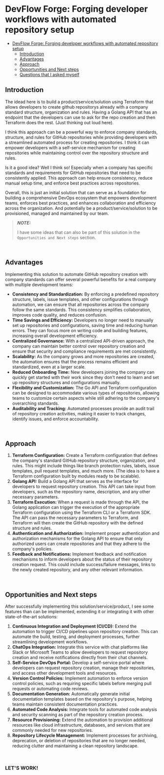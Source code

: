 # DevFlow Forge: Forging developer workflows with automated repository setup

- [DevFlow Forge: Forging developer workflows with automated repository setup](#devflow-forge:-forging-developer-workflows-with-automated-repository-setup)
  - [Introduction](#introduction)
  - [Advantages](#advantages)
  - [Approach](#approach)
  - [Opportunities and Next steps](#opportunities-and-next-steps)
  - [Questions that I asked myself](#questions-that-i-asked-myself)

## Introduction

The idead here is to build a product/service/solution using Terraform that allows developers to create github repositorys already with a company standard structure, organization and rules. Having a Golang API that has an endpoint that the developers can use to ask for the repo creation and then Terraform does the rest. (Just thinking out loud here).

I think this approach can be a powerful way to enforce company standards, structure, and rules for GitHub repositories while providing developers with a streamlined automated process for creating repositories. I think it can empower developers with a self-service mechanism for creating repositories while maintaining control over the repository structure and rules.

Is it a good idea? Well I think so! Especially when a company has specific standards and requirements for GitHub repositories that need to be consistently applied. This approach can help ensure consistency, reduce manual setup time, and enforce best practices across repositories.

Overall, this is just an initial solution that can serve as a foundation for building a comprehensive DevOps ecosystem that empowers development teams, enforces best practices, and enhances collaboration and efficiency across the organization. And potentially be a product/service/solution to be provisioned, managed and maintained by our team. 

> **_NOTE:_** 
> 
> I have some ideas that can also be part of this solution in the `Opportunities and Next steps` section.

<br />

## Advantages

Implementing this solution to automate GitHub repository creation with company standards can offer several powerful benefits for a real company with multiple development teams:

- **Consistency and Standardization:** By enforcing a predefined repository structure, labels, issue templates, and other configurations through automation, we can ensure that all repositories across the company follow the same standards. This consistency simplifies collaboration, improves code quality, and reduces confusion.
- **Time Savings and Efficiency:** Developers no longer need to manually set up repositories and configurations, saving time and reducing human errors. They can focus more on writing code and building features, increasing overall development efficiency.
- **Centralized Governance:** With a centralized API-driven approach, the company can maintain better control over repository creation and ensure that security and compliance requirements are met consistently.
- **Scalability:** As the company grows and more repositories are created, the automation ensures that the process remains efficient and standardized, even at a larger scale.
- **Reduced Onboarding Time:** New developers joining the company can quickly get started with their work since they don't need to learn and set up repository structures and configurations manually.
- **Flexibility and Customization:** The Go API and Terraform configuration can be designed to accommodate various types of repositories, allowing teams to customize certain aspects while still adhering to the company's overarching standards.
- **Auditability and Tracking:** Automated processes provide an audit trail of repository creation activities, making it easier to track changes, identify issues, and enforce accountability.

<br />

## Approach

1. **Terraform Configuration:** Create a Terraform configuration that defines the company's standard GitHub repository structure, organization, and rules. This might include things like branch protection rules, labels, issue templates, pull request templates, and much more. (The idea is to have a Terraform configuration built by modules ready to be scalable).
2. **Golang API:** Build a Golang API that serves as the interface for developers to request repository creation. This API can take input from developers, such as the repository name, description, and any other necessary parameters.
3. **Terraform Execution:** When a request is made through the API, the Golang application can trigger the execution of the appropriate Terraform configuration using the Terraform CLI or a Terraform SDK. The API can pass the necessary parameters to Terraform, and Terraform will then create the GitHub repository with the defined structure and rules.
4. **Authentication and Authorization:** Implement proper authentication and authorization mechanisms for the Golang API to ensure that only authorized users can create repositories and that they adhere to the company's policies.
5. **Feedback and Notifications:** Implement feedback and notification mechanisms to inform developers about the status of their repository creation request. This could include success/failure messages, links to the newly created repository, and any other relevant information.

<br />

## Opportunities and Next steps

After successfully implementing this solution/service/product, I see some features than can be implemented, extending it or integrating it with other state-of-the-art solutions:

1. **Continuous Integration and Deployment (CI/CD):** Extend the automation to trigger CI/CD pipelines upon repository creation. This can automate the build, testing, and deployment processes, further streamlining development workflows.
2. **ChatOps Integration:** Integrate this service with chat platforms like Slack or Microsoft Teams to allow developers to request repository creation and receive notifications directly from their chat channels.
3. **Self-Service DevOps Portal:** Develop a self-service portal where developers can request repository creation, manage their repositories, and access other development tools and resources.
4. **Version Control Policies:** Implement automation to enforce version control policies, such as requiring specific labels before merging pull requests or automating code reviews.
5. **Documentation Generation:** Automatically generate initial documentation templates based on the repository's purpose, helping teams maintain consistent documentation practices.
6. **Automated Code Analysis:** Integrate tools for automated code analysis and security scanning as part of the repository creation process.
7. **Resource Provisioning:** Extend the automation to provision additional resources like cloud infrastructure, databases, and services that are commonly needed for new repositories.
8. **Repository Lifecycle Management:** Implement processes for archiving, deprecation, or deletion of repositories that are no longer needed, reducing clutter and maintaining a clean repository landscape.

<br />

### **LET'S WORK!**
